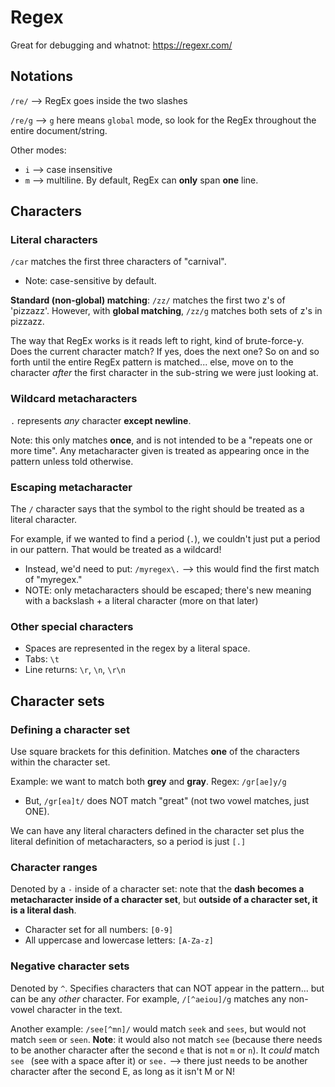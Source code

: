 # Regex

Great for debugging and whatnot: https://regexr.com/ 

## Notations

`/re/` --> RegEx goes inside the two slashes

`/re/g` --> `g` here means `global` mode, so look for the RegEx throughout the entire document/string.

Other modes:
- `i` --> case insensitive
- `m` --> multiline. By default, RegEx can **only** span **one** line. 

## Characters
### Literal characters
`/car` matches the first three characters of "carnival". 
- Note: case-sensitive by default. 

**Standard (non-global) matching**: `/zz/` matches the first two z's of 'pizzazz'. However, with **global matching**, `/zz/g` matches both sets of z's in pizzazz.

The way that RegEx works is it reads left to right, kind of brute-force-y. Does the current character match? If yes, does the next one? So on and so forth until the entire RegEx pattern is matched... else, move on to the character *after* the first character in the sub-string we were just looking at. 

### Wildcard metacharacters
`.` represents *any* character **except newline**. 

Note: this only matches **once**, and is not intended to be a "repeats one or more time". Any metacharacter given is treated as appearing once in the pattern unless told otherwise. 

### Escaping metacharacter
The `/` character says that the symbol to the right should be treated as a literal character. 

For example, if we wanted to find a period (`.`), we couldn't just put a period in our pattern. That would be treated as a wildcard! 
- Instead, we'd need to put: `/myregex\.` --> this would find the first match of "myregex."
- NOTE: only metacharacters should be escaped; there's new meaning with a backslash + a literal character (more on that later)

### Other special characters
- Spaces are represented in the regex by a literal space. 
- Tabs: `\t`
- Line returns: `\r`, `\n`, `\r\n`

## Character sets
### Defining a character set
Use square brackets for this definition. Matches **one** of the characters within the character set. 

Example: we want to match both **grey** and **gray**. Regex: `/gr[ae]y/g`
- But, `/gr[ea]t/` does NOT match "great" (not two vowel matches, just ONE). 

We can have any literal characters defined in the character set plus the literal definition of metacharacters, so a period is just `[.]`

### Character ranges
Denoted by a `-` inside of a character set: note that the **dash becomes a metacharacter inside of a character set**, but **outside of a character set, it is a literal dash**. 
- Character set for all numbers: `[0-9]`
- All uppercase and lowercase letters: `[A-Za-z]`

### Negative character sets
Denoted by `^`. Specifies characters that can NOT appear in the pattern... but can be any *other* character. For example, `/[^aeiou]/g` matches any non-vowel character in the text. 

Another example: `/see[^mn]/` would match `seek` and `sees`, but would not match `seem` or `seen`. **Note**: it would also not match `see` (because there needs to be another character after the second `e` that is not `m` or `n`). It *could* match `see ` (see with a space after it) or `see.` --> there just needs to be another character after the second E, as long as it isn't M or N!
